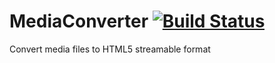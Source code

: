 # MediaConverter [![Build Status](https://travis-ci.org/kyokley/MediaConverter.svg)](https://travis-ci.org/kyokley/MediaConverter)
Convert media files to HTML5 streamable format
